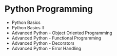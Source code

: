 # Python Programming

- Python Basics
- Python Basics II
- Advanced Python - Object Oriented Programming
- Advanced Python - Functional Programming
- Advanced Python - Decorators
- Advanced Python - Error Handling
